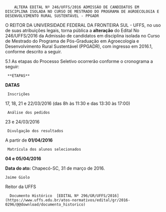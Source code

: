         ALTERA EDITAL Nº 246/UFFS/2016 ADMISSÃO DE CANDIDATOS EM DISCIPLINA ISOLADA NO CURSO DE MESTRADO DO PROGRAMA DE AGROECOLOGIA E DESENVOLVIMENTO RURAL SUSTENTÁVEL - PPGADR  

O REITOR DA UNIVERSIDADE FEDERAL DA FRONTEIRA SUL - UFFS, no uso de suas atribuições legais, torna pública a **alteração** do Edital No 246/UFFS/2016 da Admissão de candidatos em disciplina isolada no Curso de Mestrado do Programa de Pós-Graduação em Agroecologia e Desenvolvimento Rural Sustentável (PPGADR), com ingresso em 2016.1, conforme descrito a seguir.

 5.1 As etapas do Processo Seletivo ocorrerão conforme o cronograma a seguir:

     **ETAPAS**

   **DATAS**

     Inscrições

   17, 18, 21 e 22/03/2016 (das 8h às 11:30 e das 13:30 às 17:00)

     Análise dos pedidos

   23 e 24/03/2016

     Divulgação dos resultados

   A partir de **01/04/2016**

     Matrícula dos alunos selecionados

   **04 e 05/04/2016**

      

   **Data do ato:** Chapecó-SC, 31 de março de 2016.   
 

    Jaime Giolo   
 Reitor da UFFS 

      Documento Histórico  [EDITAL Nº 296/GR/UFFS/2016](https://www.uffs.edu.br/atos-normativos/edital/gr/2016-0296/@@download/documento_historico)     
      